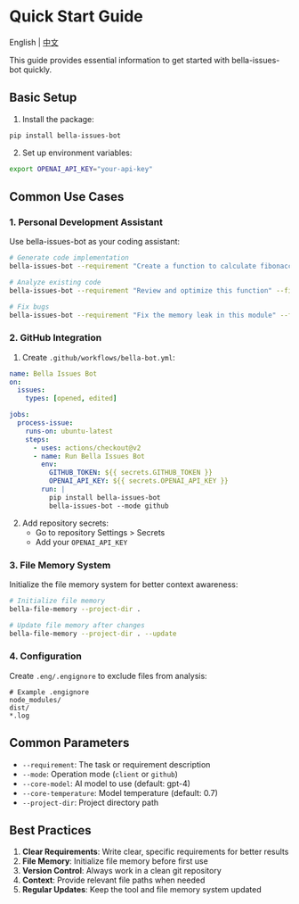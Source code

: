 # Quick Start Guide

English | [中文](./quick-start.md)

This guide provides essential information to get started with bella-issues-bot quickly.

## Basic Setup

1. Install the package:
```bash
pip install bella-issues-bot
```

2. Set up environment variables:
```bash
export OPENAI_API_KEY="your-api-key"
```

## Common Use Cases

### 1. Personal Development Assistant

Use bella-issues-bot as your coding assistant:

```bash
# Generate code implementation
bella-issues-bot --requirement "Create a function to calculate fibonacci numbers"

# Analyze existing code
bella-issues-bot --requirement "Review and optimize this function" --file path/to/file.py

# Fix bugs
bella-issues-bot --requirement "Fix the memory leak in this module" --file path/to/module.py
```

### 2. GitHub Integration

1. Create `.github/workflows/bella-bot.yml`:

```yaml
name: Bella Issues Bot
on:
  issues:
    types: [opened, edited]

jobs:
  process-issue:
    runs-on: ubuntu-latest
    steps:
      - uses: actions/checkout@v2
      - name: Run Bella Issues Bot
        env:
          GITHUB_TOKEN: ${{ secrets.GITHUB_TOKEN }}
          OPENAI_API_KEY: ${{ secrets.OPENAI_API_KEY }}
        run: |
          pip install bella-issues-bot
          bella-issues-bot --mode github
```

2. Add repository secrets:
   - Go to repository Settings > Secrets
   - Add your `OPENAI_API_KEY`

### 3. File Memory System

Initialize the file memory system for better context awareness:

```bash
# Initialize file memory
bella-file-memory --project-dir .

# Update file memory after changes
bella-file-memory --project-dir . --update
```

### 4. Configuration

Create `.eng/.engignore` to exclude files from analysis:

```
# Example .engignore
node_modules/
dist/
*.log
```

## Common Parameters

- `--requirement`: The task or requirement description
- `--mode`: Operation mode (`client` or `github`)
- `--core-model`: AI model to use (default: gpt-4)
- `--core-temperature`: Model temperature (default: 0.7)
- `--project-dir`: Project directory path

## Best Practices

1. **Clear Requirements**: Write clear, specific requirements for better results
2. **File Memory**: Initialize file memory before first use
3. **Version Control**: Always work in a clean git repository
4. **Context**: Provide relevant file paths when needed
5. **Regular Updates**: Keep the tool and file memory system updated